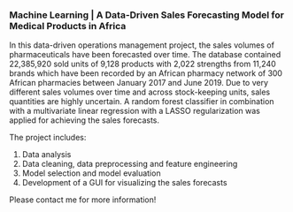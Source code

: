 ### Machine Learning | A Data-Driven Sales Forecasting Model for Medical Products in Africa

In this data-driven operations management project, the sales volumes of pharmaceuticals have been forecasted over time. The database contained 22,385,920 sold units of 9,128 products with 2,022 strengths from 11,240 brands which have been recorded by an African pharmacy network of 300 African pharmacies between January 2017 and June 2019. Due to very different sales volumes over time and across stock-keeping units, sales quantities are highly uncertain. A random forest classifier in combination with a multivariate linear regression with a LASSO regularization was applied for achieving the sales forecasts.

The project includes:
1. Data analysis
2. Data cleaning, data preprocessing and feature engineering
4. Model selection and model evaluation
4. Development of a GUI for visualizing the sales forecasts

Please contact me for more information!

